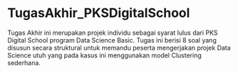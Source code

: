 # TugasAkhir_PKSDigitalSchool
Tugas Akhir ini merupakan projek individu sebagai syarat lulus dari PKS Digital School program Data Science Basic. Tugas ini berisi 8 soal yang disusun secara struktural untuk memandu peserta mengerjakan projek Data Science utuh yang pada kasus ini menggunakan model Clustering sederhana. 
